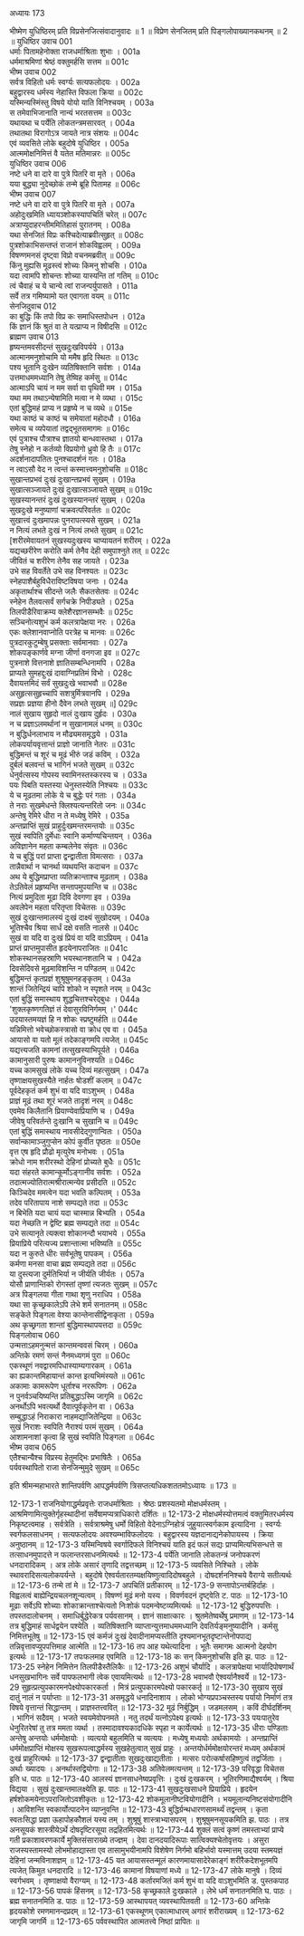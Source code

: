 अध्यायः 173

भीष्मेण युधिष्ठिरम् प्रति विप्रसेनजित्संवादानुवादः ॥ 1 ॥ विप्रेण सेनजितम् प्रति पिङ्गलोपाख्यानकथनम् ॥ 2 ॥
युधिष्ठिर उवाच 	001  
धर्माः पितामहेनोक्ता राजधर्माश्रिताः शुभाः ।	001a  
धर्ममाश्रमिणां श्रेष्ठं वक्तुमर्हसि सत्तम ॥	001c  
भीष्म उवाच 	002  
सर्वत्र विहितो धर्मः स्वर्ग्यः सत्यफलोदयः ।	002a  
बहुद्वारस्य धर्मस्य नेहास्ति विफला क्रिया ॥	002c  
यस्मिन्यस्मिंस्तु विषये योयो याति विनिश्चयम् ।	003a  
स तमेवाभिजानाति नान्यं भरतसत्तम ॥	003c  
यथायथा च पर्येति लोकतन्त्रमसारवत् ।	004a  
तथातथा विरागोऽत्र जायते नात्र संशयः ॥	004c  
एवं व्यवसिते लोके बहुदोषे युधिष्ठिर ।	005a  
आत्ममोक्षनिमित्तं वै यतेत मतिमान्नरः ॥	005c  
युधिष्ठिर उवाच 	006  
नष्टे धने वा दारे वा पुत्रे पितरि वा मृते ।	006a  
यया बुद्ध्या नुदेच्छोकं तन्मे ब्रूहि पितामह ॥	006c  
भीष्म उवाच 	007  
नष्टे धने वा दारे वा पुत्रे पितरि वा मृते ।	007a  
अहोदुःखमिति ध्यायञ्शोकस्यापचितिं चरेत् ॥	007c  
अत्राप्युदाहरन्तीममितिहासं पुरातनम् ।	008a  
यथा सेनजितं विप्रः कश्चिदेत्याब्रवीत्सुहृत् ॥	008c  
पुत्रशोकाभिसन्तप्तं राजानं शोकविह्वलम् ।	009a  
विषण्णमनसं दृष्ट्वा विप्रो वचनमब्रवीत् ॥	009c  
किंनु मुह्यसि मूढस्त्वं शोच्यः किमनु शोचसि ।	010a  
यदा त्वामपि शोचन्तः शोच्या यास्यन्ति तां गतिम् ॥	010c  
त्वं चैवाहं च ये चान्ये त्वां राजन्पर्युपासते ।	011a  
सर्वे तत्र गमिष्यामो यत एवागता वयम् ॥	011c  
सेनजिदुवाच 	012  
का बुद्धिः किं तपो विप्र कः समाधिस्तपोधन ।	012a  
किं ज्ञानं किं श्रुतं वा ते यत्प्राप्य न विषीदसि ॥	012c  
ब्राह्मण उवाच 	013  
हृष्यन्तमवसीदन्तं सुखदुःखविपर्यये ।	013a  
आत्मानमनुशोचामि यो ममैष हृदि स्थितः ॥	013c  
पश्य भूतानि दुःखेन व्यतिषिक्तानि सर्वशः ।	014a  
उत्तमाधममध्यानि तेषु तेष्विह कर्मसु ॥	014c  
आत्माऽपि चायं न मम सर्वा वा पृथिवी मम ।	015a  
यथा मम तथाऽन्येषामिति मत्वा न मे व्यथा ।	015c  
एतां बुद्धिमहं प्राप्य न प्रहृष्ये न च व्यथे ॥	015e  
यथा काष्ठं च काष्ठं च समेयातां महोदधौ ।	016a  
समेत्य च व्यपेयातां तद्वद्भूतसमागमः ॥	016c  
एवं पुत्राश्च पौत्राश्च ज्ञातयो बान्धवास्तथा ।	017a  
तेषु स्नेहो न कर्तव्यो विप्रयोगो ध्रुवो हि तैः ॥	017c  
अदर्शनादापतितः पुनश्चादर्शनं गतः ।	018a  
न त्वाऽसौ वेद न त्वन्तं कस्मात्त्वमनुशोचसि ॥	018c  
सुखान्तप्रभवं दुःखं दुःखान्तप्रभवं सुखम् ।	019a  
सुखात्सञ्जायते दुःखं दुःखात्सञ्जायते सुखम् ॥	019c  
सुखस्यानन्तरं दुःखं दुःखस्यानन्तरं सुखम् ।	020a  
सुखदुःखे मनुष्याणां चक्रवत्परिवर्ततः ॥	020c  
सुखात्त्वं दुःखमापन्नः पुनरापत्स्यसे सुखम् ।	021a  
न नित्यं लभते दुःखं न नित्यं लभते सुखम् ॥	021c  
[शरीरमेवायतनं सुखस्यदुःखस्य चाप्यायतनं शरीरम् ।	022a  
यद्यच्छरीरेण करोति कर्म तेनैव देही समुपाश्नुते तत् ॥	022c  
जीवितं च शरीरेण तेनैव सह जायते ।	023a  
उभे सह विवर्तेते उभे सह विनश्यतः ॥	023c  
स्नेहपाशैर्बहुविधैराविष्टविषया जनाः ।	024a  
अकृतार्थाश्च सीदन्ते जलैः सैकतसेतवः ॥	024c  
स्नेहेन तैलवत्सर्वं सर्गचक्रे निपीड्यते ।	025a  
तिलपीडैरिवाक्रम्य क्लेशैरज्ञानसम्भवैः ॥	025c  
सञ्चिनोत्यशुभं कर्म कलत्रापेक्षया नरः ।	026a  
एकः क्लेशानवाप्नोति परत्रेह च मानवः ॥	026c  
पुत्रदारकुटुम्बेषु प्रसक्ताः सर्वमानवाः ।	027a  
शोकपङ्कार्णवे मग्ना जीर्णा वनगजा इव ॥	027c  
पुत्रनाशे वित्तनाशे ज्ञातिसम्बन्धिनामपि ।	028a  
प्राप्यते सुमहद्दुःखं दावाग्निप्रतिमं विभो ।	028c  
दैवायत्तमिदं सर्वं सुखदुःखे भवाभवौ ॥	028e  
असुहृत्ससुहृच्चापि सशत्रुर्मित्रवानपि ।	029a  
सप्रज्ञः प्रज्ञया हीनो दैवेन लभते सुखम् ॥]	029c  
नालं सुखाय सुहृदो नालं दुःखाय दुर्हृदः ।	030a  
न च प्रज्ञाऽलमर्थानां न सुखानामलं धनम् ॥	030c  
न बुद्धिर्धनलाभाय न मौढ्यमसमृद्धये ।	031a  
लोकपर्यायवृत्तान्तं प्राज्ञो जानाति नेतरः ॥	031c  
बुद्धिमन्तं च शूरं च मूढं भीरुं जडं कविम् ।	032a  
दुर्बलं बलवन्तं च भागिनं भजते सुखम् ॥	032c  
धेनुर्वत्सस्य गोपस्य स्वामिनस्तस्करस्य च ।	033a  
पयः पिबति यस्तस्या धेनुस्तस्येति निश्चयः ॥	033c  
ये च मूढतमा लोके ये च बुद्धेः परं गताः ।	034a  
ते नराः सुखमेधन्ते क्लिश्यत्यन्तरितो जनः ॥	034c  
अन्तेषु रेमिरे धीरा न ते मध्येषु रेमिरे ।	035a  
अन्तप्राप्तिं सुखं प्राहुर्दुःखमन्तरमन्तयोः ॥	035c  
सुखं स्वपिति दुर्मेधाः स्वानि कर्माण्यचिन्तयन् ।	036a  
अविज्ञानेन महता कम्बलेनेव संवृतः ॥	036c  
ये च बुद्धिं परां प्राप्ता द्वन्द्वातीता विमत्सराः ।	037a  
तान्नैवार्था न चानर्था व्यथयन्ति कदाचन ॥	037c  
अथ ये बुद्धिमप्राप्ता व्यतिक्रान्ताश्च मूढताम् ।	038a  
तेऽतिवेलं प्रहृष्यन्ति सन्तापमुपयान्ति च ॥	038c  
नित्यं प्रमुदिता मूढा दिवि देवगणा इव ।	039a  
अवलेपेन महता परितृप्ता विचेतसः ॥	039c  
सुखं दुःखान्तमालस्यं दुःखं दाक्ष्यं सुखोदयम् ।	040a  
भूतिश्चैव श्रिया सार्धं दक्षे वसति नालसे ॥	040c  
सुखं वा यदि वा दुःखं प्रियं वा यदि वाऽप्रियम् ।	041a  
प्राप्तं प्राप्तमुपासीत हृदयेनापराजितः ॥	041c  
शोकस्थानसहस्राणि भयस्थानशतानि च ।	042a  
दिवसेदिवसे मूढमाविशन्ति न पण्डितम् ॥	042c  
बुद्धिमन्तं कृतप्रज्ञं शुश्रूषुमनहङ्कृतम् ।	043a  
शान्तं जितेन्द्रियं चापि शोको न स्पृशते नरम् ॥	043c  
एतां बुद्धिं समास्थाय शुद्धचित्तश्चरेद्बुधः ।	044a  
\'शुक्लकृष्णगतिज्ञं तं देवासुरविनिर्गमम् ।\'	044c  
उदयास्तमयज्ञं हि न शोकः स्प्रष्टुमर्हति ॥	044e  
यन्निमित्तो भवेच्छोकस्त्रासो वा क्रोध एव वा ।	045a  
आयासो वा यतो मूलं तदेकाङ्गमपि त्यजेत् ॥	045c  
यद्यत्त्यजति कामनां तत्सुखस्याभिपूर्यते ।	046a  
कामानुसारी पुरुषः कामाननुविनश्यति ॥	046c  
यच्च कामसुखं लोके यच्च दिव्यं महत्सुखम् ।	047a  
तृष्णाक्षयसुखस्यैते नार्हतः षोडशीं कलाम् ॥	047c  
पूर्वदेहकृतं कर्म शुभं वा यदि वाऽशुभम् ।	048a  
प्राज्ञं मूढं तथा शूरं भजते तादृशं नरम् ॥	048c  
एवमेव किलैतानि प्रियाण्येवाप्रियाणि च ।	049a  
जीवेषु परिवर्तन्ते दुःखानि च सुखानि च ॥	049c  
एतां बुद्धिं समास्थाय नावसीदेद्गुणान्वितः ।	050a  
सर्वान्कामाञ्जुगुप्सेन कोपं कुर्वीत पृष्ठतः ॥	050e  
वृत्त एष हृदि प्रौढो मृत्युरेष मनोभवः ।	051a  
क्रोधो नाम शरीरस्थो देहिनां प्रोच्यते बुधैः ॥	051c  
यदा संहरते कामान्कूर्मोऽङ्गानीव सर्वशः ।	052a  
तदात्मज्योतिरात्मश्रीरात्मन्येव प्रसीदति ॥	052c  
किञ्चिदेव ममत्वेन यदा भवति कल्पितम् ।	053a  
तदेव परितापाय नाशे सम्पद्यते तदा ॥	053c  
न बिभेति यदा चायं यदा चास्मान्न बिभ्यति ।	054a  
यदा नेच्छति न द्वेष्टि ब्रह्म सम्पद्यते तदा ॥	054c  
उभे सत्यानृते त्यक्त्वा शोकानन्दौ भयाभये ।	055a  
प्रियाप्रिये परित्यज्य प्रशान्तात्मा भविष्यति ॥	055c  
यदा न कुरुते धीरः सर्वभूतेषु पापकम् ।	056a  
कर्मणा मनसा वाचा ब्रह्म सम्पद्यते तदा ॥	056c  
या दुस्त्यजा दुर्मतिभिर्या न जीर्यति जीर्यतः ।	057a  
योसौ प्राणान्तिको रोगस्तां तृष्णां त्यजतः सुखम् ॥	057c  
अत्र पिङ्गलया गीता गाथा शृणु नराधिप ।	058a  
यथा सा कृच्छ्रकालेऽपि लेभे शर्म सनातनम् ॥	058c  
सङ्केते पिङ्गला वेश्या कान्तेनासीद्विनाकृता ।	059a  
अथ कृच्छ्रगता शान्तां बुद्धिमास्थापयत्तदा ॥	059c  
पिङ्गलोवाच 	060  
उन्मत्ताऽहमनुन्मत्तं कान्तमन्ववसं चिरम् ।	060a  
अन्तिके रमणं सन्तं नैनमध्यगमं पुरा ॥	060c  
एकस्थूणं नवद्वारमपिधास्याम्यगारकम् ।	061a  
का ह्यकान्तमिहायान्तं कान्त इत्यभिमंस्यते ॥	061c  
अकामाः कामरूपेण धूर्ताश्च नररूपिणः ।	062a  
न पुनर्वञ्चयिष्यन्ति प्रतिबुद्धाऽस्मि जागृमि ॥	062c  
अनर्थोऽपि भवत्यर्थो दैवात्पूर्वकृतेन वा ।	063a  
सम्बुद्धाऽहं निराकारा नाहमद्याजितेन्द्रिया ॥	063c  
सुखं निराशः स्वपिति नैराश्यं परमं सुखम् ।	064a  
आशामनाशां कृत्वा हि सुखं स्वपिति पिङ्गला ॥	064c  
भीष्म उवाच 	065  
एतैश्चान्यैश्च विप्रस्य हेतुमद्भिः प्रभाषितैः ।	065a  
पर्यवस्थापितो राजा सेनजिन्मुमुदे सुखम् ॥ 	065c  

इति श्रीमन्महाभारते शान्तिपर्वणि आपद्धर्मपर्वणि त्रिसप्तत्यधिकशततमोऽध्यायः ॥ 173 ॥

12-173-1 राजनियोगाद्धर्मप्रवृत्तेः राजधर्माश्रिताः । श्रेष्ठः प्रशस्यतमो मोक्षधर्मस्तम् । आश्रमिणामित्युक्तेर्गृहस्थादीनां सर्वेषामप्यत्राधिकारो दर्शितः ॥ 12-173-2 मोक्षधर्मस्योत्तमत्वं वक्तुमितरधर्मस्य निकृष्टत्वमाह । सर्वत्रेति । सर्वत्राश्रमेषु धर्मो विहितो वेदेनाऽग्निहोत्रं जुहुयात्स्वर्गकाम इत्यादिना । स्वर्ग्यः स्वर्गफलसाधनम् । सत्यफलोदयः अवश्यम्भाविफलोदयः । बहुद्वारस्य यज्ञदानाद्यनेकोपायस्य । क्रिया अनुष्ठानम् ॥ 12-173-3 यस्मिन्विषये स्वर्गादिफले विनिश्चयं याति इदं फलं सद्यः प्राप्यमित्यभिसन्धत्ते स तत्साधनमुपादत्ते न फलान्तरसाधनमित्यर्थः ॥ 12-173-4 पर्येति जानाति लोकतन्त्रं जनोपकरणं धनदारादिकम् । अत्र लोके असारं तृणादि तद्वत्तच्छम् ॥ 12-173-5 व्यवसिते निश्चिते । लोके स्थावरादिसत्यलोकपर्यन्ते । बहुदोषे ऐश्वर्यतारतम्यक्षयिष्णुत्वादिदोषबहुले । दोषदर्शननिश्चये वैराग्ये सतीत्यर्थः ॥ 12-173-6 तन्मे तां मे ॥ 12-173-7 अपचितिं प्रतीकारम् ॥ 12-173-9 सन्तापोऽन्तर्बहिर्दाहः । विह्वलत्वं बाह्येन्द्रियचलनशून्यत्वम् । विषण्णं मूढं मनो यस्य । विवर्णवदनं दृष्ट्वेति ट. पाठः ॥ 12-173-10 मूढाः सर्वेऽपि शोच्याः शोकाक्रान्ताश्चेत्यतो निःशोकं पदमन्वेष्टव्यमित्यर्थः ॥ 12-173-12 बुद्धिरुपपत्तिः । तपस्तदालोचनम् । समाधिर्बुद्धेरेकत्र पर्यवसानम् । ज्ञानं साक्षात्कारः । श्रुतमेतेष्वर्थेषु प्रमाणम् ॥ 12-173-14 तत्र बुद्धिमाहं सार्धद्वयेन पश्येति । व्यतिषिक्तानि व्याप्तान्युत्तमाधममध्यानि देवतिर्यङ्मनुष्यादीनि । कर्मसु निमित्तभूतेषु ॥ 12-173-15 एवं कर्मजं दुःखं देवादीनामप्यस्तीति दृश्यमानभूतदृष्टान्तेनोपपाद्य तन्निवृत्तावप्युपपत्तिमाह आत्मेति ॥ 12-173-16 तप आह यथेत्यादिना । भूतैः समागमः आत्मनो देहयोग इत्यर्थः ॥ 12-173-17 तपःफलमाह एवमिति ॥ 12-173-18 कः सन् किमनुशोचसि इति झ. पाठः ॥ 12-173-25 स्नेहेन निमित्तेन तिलपीडैस्तैलिकैः ॥ 12-173-26 अशुभं चौर्यादि । कलत्रापेक्षया भार्यादिपोषणार्थं धनसुखभागिनः सर्वे पापफलभागी त्वेक एवायमित्यर्थः ॥ 12-173-28 भवाभवौ ऐश्वर्यानैश्वर्ये ॥ 12-173-29 सुहृत्प्रत्युपकारमनपेक्ष्योपकारकर्ता । मित्रं प्रत्युपकारमपेक्ष्यो पकारकर्तृ ॥ 12-173-30 सुखाय सुखं दातुं नालं न पर्याप्ताः ॥ 12-173-31 असमृद्धये धनादिनाशाय । लोको भोग्यप्रपञ्चस्तस्य पर्यायो निर्माणं तत्र विषये वृत्तान्तं सिद्धान्तम् । प्राज्ञस्तत्त्ववित् ॥ 12-173-32 मूढं निर्बुद्धिम् । जडमलसम् । कविं दीर्घदर्शिनम् । भागिनं सदैवम् । भजते स्वयमेवोपनमते । नतु तदर्थं यत्नोऽपेक्ष्य इत्यर्थः ॥ 12-173-33 पयःपातुरेव धेनुरितरेषां तु तत्र ममता व्यर्था । तस्मादावश्यकादधिके स्पृहा न कार्येत्यर्थः ॥ 12-173-35 धीराः पण्डिताः अन्तेषु अन्तयोः धर्ममोक्षयोः । व्यत्ययो बहुलमिति च व्यत्ययः । मध्येषु मध्ययोः अर्थकामयोः । अन्तप्राप्तिं धर्ममोक्षप्राप्तिं मोक्षस्य सुखरूपत्वाद्धर्मस्य सुखहेतुत्वात् सुखं प्राहुः । अन्तयोर्धर्ममोक्षयोरन्तरं मध्यम् अर्थकामं दुःखं प्राहुरित्यर्थः ॥ 12-173-37 द्वन्द्वातीताः सुखदुःखाद्यतीताः । मत्सरः परोत्कर्षासहिष्णुत्वं तद्वर्जिताः । अर्थाः ख्यादयः । अनर्थास्तद्वियोगाः ॥ 12-173-38 अतिवेलमत्यन्तम् ॥ 12-173-39 परिवृद्धा विचेतस इति ध. पाठः ॥ 12-173-40 आलस्यं ज्ञानसाधनेष्वप्रवृत्तिः । दुःखं दुःखकरम् । भूतिरणिमाद्यैश्वर्यम् । श्रिया विद्यया । सुखं दुःखान्तमालक्ष्येति झ. पाठः ॥ 12-173-41 सुखदुःखसाधने प्रियाप्रिये । हृदयेन हर्षशोकमयेनाऽपराजितोऽवशीकृतः ॥ 12-173-42 शोकमूलानीष्टवियोगादीनि । भयमूलान्यनिष्टसंयोगादीनि । आविशन्ति स्वकार्योत्पादनेन व्याप्नुवन्ति ॥ 12-173-43 बुद्धिर्ग्रन्थधारणसामर्थ्यं तद्वन्तम् । कृता स्वतःसिद्धा प्रज्ञा ऊहापोहकौशलं यस्य तम् । शुश्रूषुं शास्त्राभ्यासपरम् । शुश्रूषुमनसूयकमिति झ. पाठः । तत्र अनसूयकं शास्त्रीयेऽर्थे दोषदृष्टिरसूया तद्रहितमित्यर्थः ॥ 12-173-44 शुक्लं सत्वं कृष्णं तमस्ताभ्यां प्राप्ये गती प्रकाशावरणकार्ये मुक्तिसंसाराख्ये तज्ज्ञम् । देवा दानदयादिरूपाः सात्विक्यश्चेतोवृत्तयः । असुरा राजस्यस्तामस्यो लोभमोहाद्यास्ता एव तासामुभयीनामपि विशेषेण निर्गमो बहिर्भावो यस्मात्तम् उदया स्तमयज्ञं देहिनां जन्मविनाशज्ञम् ॥ 12-173-45 यत आयासस्तन्मूलं कारणमायासादेरेकाङ्गं शरीरैकदेशभूतमपि त्यजेत् किमुत धनदारादि ॥ 12-173-46 कामानां विषयाणां मध्ये ॥ 12-173-47 लोके मानुषे । दिव्यं स्वर्गभवम् । तृष्णाक्षयो वैराग्यम् ॥ 12-173-48 कर्तारमजितं कर्म शुभं वा यदि वाऽशुभमिति ड. पुस्तकपाठ ॥ 12-173-56 पापकं हिंसनम् ॥ 12-173-58 कृच्छ्रकाले दुःखकाले । लेभे धर्मं सनातनमिति घ. पाठः । ब्रह्म सनातनमिति ड. पाठः ॥ 12-173-59 आस्थापयत् व्यवस्थापितवती ॥ 12-173-60 अन्तिके हृदयकोशे रमणमानन्दप्रदम् ॥ 12-173-61 एकस्थूणम् एकात्माधारम् अगारं शरीराख्यम् ॥ 12-173-62 जागृमि जागर्मि ॥ 12-173-65 पर्ववस्थापित आत्मतत्त्वे निष्ठां प्रापितः ॥
